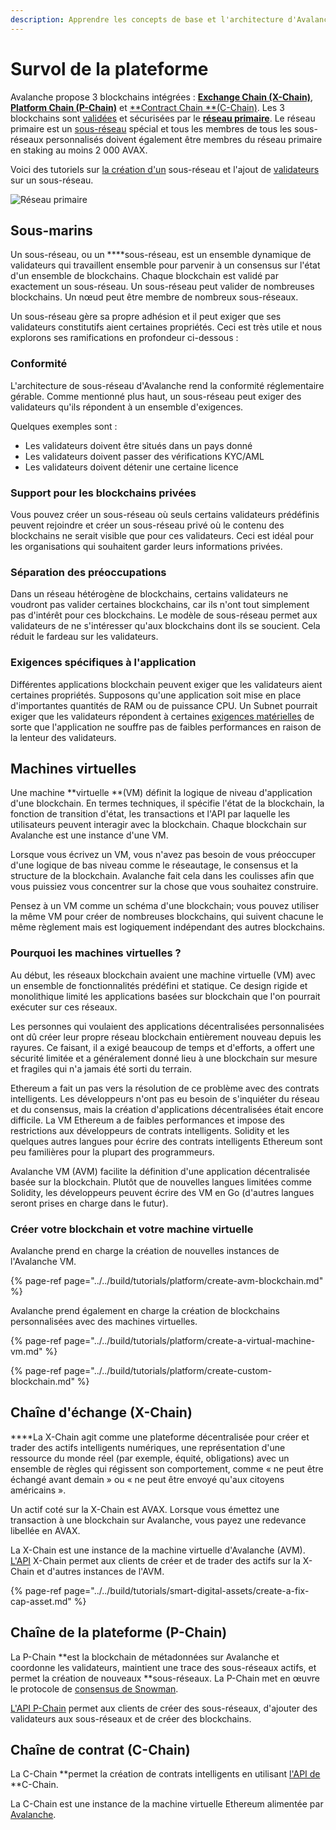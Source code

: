 ```yaml
---
description: Apprendre les concepts de base et l'architecture d'Avalanche
---
```


# Survol de la plateforme

Avalanche propose 3 blockchains intégrées : [**Exchange Chain \(X-Chain\)**](./#exchange-chain-x-chain), [**Platform Chain \(P-Chain\)**](./#platform-chain-p-chain) et [**Contract Chain **\(C-Chain\)](./#contract-chain-c-chain). Les 3 blockchains sont [validées](http://support.avalabs.org/en/articles/4064704-what-is-a-blockchain-validator) et sécurisées par le [**réseau primaire**](http://support.avalabs.org/en/articles/4135650-what-is-the-primary-network). Le réseau primaire est un [sous-réseau](http://support.avalabs.org/en/articles/4064861-what-is-a-subnetwork-subnet) spécial et tous les membres de tous les sous-réseaux personnalisés doivent également être membres du réseau primaire en staking au moins 2 000 AVAX.

Voici des tutoriels sur [la création d'un](../../build/tutorials/platform/create-a-subnet.md) sous-réseau et l'ajout de [validateurs](../../build/tutorials/nodes-and-staking/add-a-validator.md) sur un sous-réseau.

![Réseau primaire](../../.gitbook/assets/image%20%2821%29.png)

## Sous-marins

Un sous-réseau, ou un ****sous-réseau, est un ensemble dynamique de validateurs qui travaillent ensemble pour parvenir à un consensus sur l'état d'un ensemble de blockchains. Chaque blockchain est validé par exactement un sous-réseau. Un sous-réseau peut valider de nombreuses blockchains. Un nœud peut être membre de nombreux sous-réseaux.

Un sous-réseau gère sa propre adhésion et il peut exiger que ses validateurs constitutifs aient certaines propriétés. Ceci est très utile et nous explorons ses ramifications en profondeur ci-dessous :

### Conformité

L'architecture de sous-réseau d'Avalanche rend la conformité réglementaire gérable. Comme mentionné plus haut, un sous-réseau peut exiger des validateurs qu'ils répondent à un ensemble d'exigences.

Quelques exemples sont :

* Les validateurs doivent être situés dans un pays donné
* Les validateurs doivent passer des vérifications KYC/AML
* Les validateurs doivent détenir une certaine licence

### Support pour les blockchains privées

Vous pouvez créer un sous-réseau où seuls certains validateurs prédéfinis peuvent rejoindre et créer un sous-réseau privé où le contenu des blockchains ne serait visible que pour ces validateurs. Ceci est idéal pour les organisations qui souhaitent garder leurs informations privées.

### Séparation des préoccupations

Dans un réseau hétérogène de blockchains, certains validateurs ne voudront pas valider certaines blockchains, car ils n'ont tout simplement pas d'intérêt pour ces blockchains. Le modèle de sous-réseau permet aux validateurs de ne s'intéresser qu'aux blockchains dont ils se soucient. Cela réduit le fardeau sur les validateurs.

### Exigences spécifiques à l'application

Différentes applications blockchain peuvent exiger que les validateurs aient certaines propriétés. Supposons qu'une application soit mise en place d'importantes quantités de RAM ou de puissance CPU. Un Subnet pourrait exiger que les validateurs répondent à certaines [exigences matérielles](http://support.avalabs.org/en/articles/4064879-technical-requirements-for-running-a-validator-node-on-avalanche) de sorte que l'application ne souffre pas de faibles performances en raison de la lenteur des validateurs.

## Machines virtuelles

Une machine **virtuelle **\(VM\) définit la logique de niveau d'application d'une blockchain. En termes techniques, il spécifie l'état de la blockchain, la fonction de transition d'état, les transactions et l'API par laquelle les utilisateurs peuvent interagir avec la blockchain. Chaque blockchain sur Avalanche est une instance d'une VM.

Lorsque vous écrivez un VM, vous n'avez pas besoin de vous préoccuper d'une logique de bas niveau comme le réseautage, le consensus et la structure de la blockchain. Avalanche fait cela dans les coulisses afin que vous puissiez vous concentrer sur la chose que vous souhaitez construire.

Pensez à un VM comme un schéma d'une blockchain; vous pouvez utiliser la même VM pour créer de nombreuses blockchains, qui suivent chacune le même règlement mais est logiquement indépendant des autres blockchains.

### Pourquoi les machines virtuelles ?

Au début, les réseaux blockchain avaient une machine virtuelle \(VM\) avec un ensemble de fonctionnalités prédéfini et statique. Ce design rigide et monolithique limité les applications basées sur blockchain que l'on pourrait exécuter sur ces réseaux.

Les personnes qui voulaient des applications décentralisées personnalisées ont dû créer leur propre réseau blockchain entièrement nouveau depuis les rayures. Ce faisant, il a exigé beaucoup de temps et d'efforts, a offert une sécurité limitée et a généralement donné lieu à une blockchain sur mesure et fragiles qui n'a jamais été sorti du terrain.

Ethereum a fait un pas vers la résolution de ce problème avec des contrats intelligents. Les développeurs n'ont pas eu besoin de s'inquiéter du réseau et du consensus, mais la création d'applications décentralisées était encore difficile. La VM Ethereum a de faibles performances et impose des restrictions aux développeurs de contrats intelligents. Solidity et les quelques autres langues pour écrire des contrats intelligents Ethereum sont peu familières pour la plupart des programmeurs.

Avalanche VM \(AVM\) facilite la définition d'une application décentralisée basée sur la blockchain. Plutôt que de nouvelles langues limitées comme Solidity, les développeurs peuvent écrire des VM en Go \(d'autres langues seront prises en charge dans le futur\).

### Créer votre blockchain et votre machine virtuelle

Avalanche prend en charge la création de nouvelles instances de l'Avalanche VM.

{% page-ref page="../../build/tutorials/platform/create-avm-blockchain.md" %}

Avalanche prend également en charge la création de blockchains personnalisées avec des machines virtuelles.

{% page-ref page="../../build/tutorials/platform/create-a-virtual-machine-vm.md" %}

{% page-ref page="../../build/tutorials/platform/create-custom-blockchain.md" %}

## Chaîne d'échange \(X-Chain\)

****La X-Chain agit comme une plateforme décentralisée pour créer et trader des actifs intelligents numériques, une représentation d'une ressource du monde réel \(par exemple, équité, obligations\) avec un ensemble de règles qui régissent son comportement, comme « ne peut être échangé avant demain » ou « ne peut être envoyé qu'aux citoyens américains ».

Un actif coté sur la X-Chain est AVAX. Lorsque vous émettez une transaction à une blockchain sur Avalanche, vous payez une redevance libellée en AVAX.

La X-Chain est une instance de la machine virtuelle d'Avalanche \(AVM\). [L'API](../../build/avalanchego-apis/exchange-chain-x-chain-api.md) X-Chain permet aux clients de créer et de trader des actifs sur la X-Chain et d'autres instances de l'AVM.

{% page-ref page="../../build/tutorials/smart-digital-assets/create-a-fix-cap-asset.md" %}

## Chaîne de la plateforme \(P-Chain\)

La P-Chain **est la blockchain de métadonnées sur Avalanche et coordonne les validateurs, maintient une trace des sous-réseaux actifs, et permet la création de nouveaux **sous-réseaux. La P-Chain met en œuvre le protocole de [consensus de Snowman](../../#snowman-consensus-protocol).

[L'API P-Chain](../../build/avalanchego-apis/platform-chain-p-chain-api.md) permet aux clients de créer des sous-réseaux, d'ajouter des validateurs aux sous-réseaux et de créer des blockchains.

## Chaîne de contrat \(C-Chain\)

La C-Chain **permet la création de contrats intelligents en utilisant [l'API de](../../build/avalanchego-apis/contract-chain-c-chain-api.md) **C-Chain.

La C-Chain est une instance de la machine virtuelle Ethereum alimentée par [Avalanche](../../).

